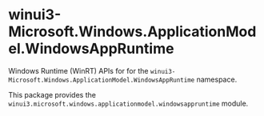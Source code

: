 <!-- warning: Please don't edit this file. It was automatically generated. -->

# winui3-Microsoft.Windows.ApplicationModel.WindowsAppRuntime

Windows Runtime (WinRT) APIs for for the `winui3-Microsoft.Windows.ApplicationModel.WindowsAppRuntime` namespace.

This package provides the `winui3.microsoft.windows.applicationmodel.windowsappruntime` module.
